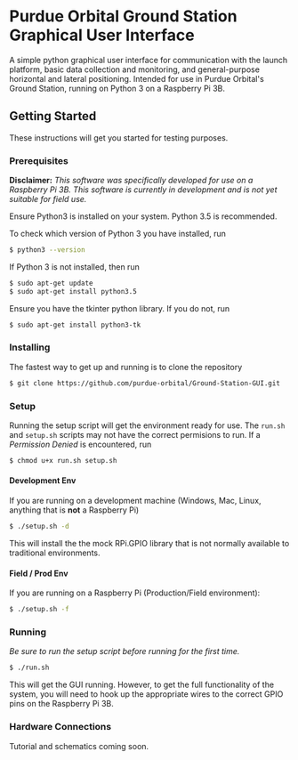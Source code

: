 # Purdue Orbital Ground Station Graphical User Interface

A simple python graphical user interface for communication with the launch platform, basic data collection and monitoring, and general-purpose horizontal and lateral positioning. Intended for use in Purdue Orbital's Ground Station, running on Python 3 on a Raspberry Pi 3B. 

## Getting Started

These instructions will get you started for testing purposes. 

### Prerequisites

__Disclaimer:__ _This software was specifically developed for use on a Raspberry Pi 3B. This software is currently in development and is not yet suitable for field use._

Ensure Python3 is installed on your system. Python 3.5 is recommended.

To check which version of Python 3 you have installed, run 

```sh
$ python3 --version
```

If Python 3 is not installed, then run

```sh
$ sudo apt-get update
$ sudo apt-get install python3.5
```
Ensure you have the tkinter python library. If you do not, run
```sh
$ sudo apt-get install python3-tk
```

### Installing

The fastest way to get up and running is to clone the repository

```sh
$ git clone https://github.com/purdue-orbital/Ground-Station-GUI.git
```

### Setup

Running the setup script will get the environment ready for use.
The `run.sh` and `setup.sh` scripts may not have the correct permisions to run. If a _Permission Denied_ is encountered, run
```sh
$ chmod u+x run.sh setup.sh
```
#### Development Env
If you are running on a development machine (Windows, Mac, Linux, anything that is __not__ a Raspberry Pi)
```sh
$ ./setup.sh -d
```
This will install the the mock RPi.GPIO library that is not normally available to traditional environments.
#### Field / Prod Env
If you are running on a Raspberry Pi (Production/Field environment):
```sh
$ ./setup.sh -f
```

### Running

_Be sure to run the setup script before running for the first time._
```sh
$ ./run.sh
```

This will get the GUI running. However, to get the full functionality of the system, you will need to hook up the appropriate wires to the correct GPIO pins on the Raspberry Pi 3B.

### Hardware Connections

Tutorial and schematics coming soon.


